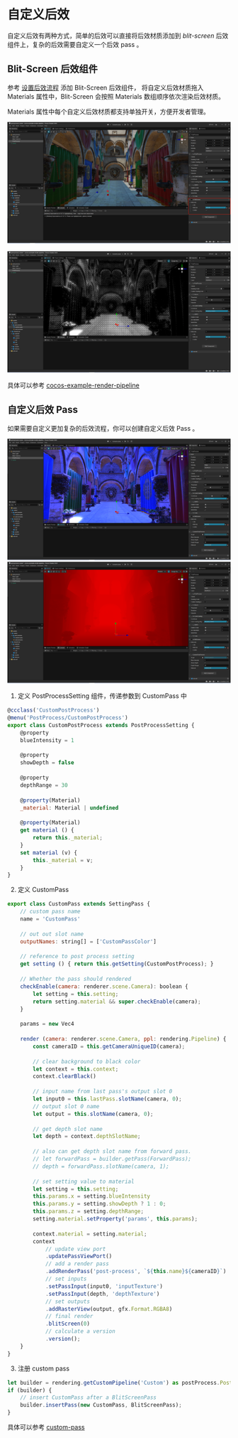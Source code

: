 
# 自定义后效

自定义后效有两种方式，简单的后效可以直接将后效材质添加到 *blit-screen* 后效组件上，复杂的后效需要自定义一个后效 pass 。

## Blit-Screen 后效组件

参考 [设置后效流程](index.md) 添加 Blit-Screen 后效组件，
将自定义后效材质拖入 Materials 属性中，Blit-Screen 会按照 Materials 数组顺序依次渲染后效材质。

Materials 属性中每个自定义后效材质都支持单独开关，方便开发者管理。

![BlitScreen](img/custom-1.png)

![Dot Effect](img/custom-2.png)

具体可以参考 [cocos-example-render-pipeline](https://github.com/cocos/cocos-example-render-pipeline/blob/main/assets/cases/post-process/post-process.scene)

## 自定义后效 Pass

如果需要自定义更加复杂的后效流程，你可以创建自定义后效 Pass 。

![custom-pass-1](img/custom-pass-1.png)
![custom-pass-2](img/custom-pass-2.png)

1. 定义 PostProcessSetting 组件，传递参数到 CustomPass 中

```js
@ccclass('CustomPostProcess')
@menu('PostProcess/CustomPostProcess')
export class CustomPostProcess extends PostProcessSetting {
    @property
    blueIntensity = 1

    @property
    showDepth = false

    @property
    depthRange = 30

    @property(Material)
    _material: Material | undefined

    @property(Material)
    get material () {
        return this._material;
    }
    set material (v) {
        this._material = v;
    }
}
```

2. 定义 CustomPass

```js
export class CustomPass extends SettingPass {
    // custom pass name
    name = 'CustomPass'

    // out out slot name
    outputNames: string[] = ['CustomPassColor']

    // reference to post process setting
    get setting () { return this.getSetting(CustomPostProcess); }

    // Whether the pass should rendered
    checkEnable(camera: renderer.scene.Camera): boolean {
        let setting = this.setting;
        return setting.material && super.checkEnable(camera);
    }

    params = new Vec4

    render (camera: renderer.scene.Camera, ppl: rendering.Pipeline) {
        const cameraID = this.getCameraUniqueID(camera);

        // clear background to black color 
        let context = this.context;
        context.clearBlack()

        // input name from last pass's output slot 0
        let input0 = this.lastPass.slotName(camera, 0);
        // output slot 0 name 
        let output = this.slotName(camera, 0);

        // get depth slot name
        let depth = context.depthSlotName;

        // also can get depth slot name from forward pass.
        // let forwardPass = builder.getPass(ForwardPass);
        // depth = forwardPass.slotName(camera, 1);

        // set setting value to material
        let setting = this.setting;
        this.params.x = setting.blueIntensity
        this.params.y = setting.showDepth ? 1 : 0;
        this.params.z = setting.depthRange;
        setting.material.setProperty('params', this.params);

        context.material = setting.material;
        context
            // update view port
            .updatePassViewPort()
            // add a render pass
            .addRenderPass('post-process', `${this.name}${cameraID}`)
            // set inputs
            .setPassInput(input0, 'inputTexture')
            .setPassInput(depth, 'depthTexture')
            // set outputs
            .addRasterView(output, gfx.Format.RGBA8)
            // final render
            .blitScreen(0)
            // calculate a version
            .version();
    }
}
```

3. 注册 custom pass

```js
let builder = rendering.getCustomPipeline('Custom') as postProcess.PostProcessBuilder;
if (builder) {
    // insert CustomPass after a BlitScreenPass
    builder.insertPass(new CustomPass, BlitScreenPass);
} 
```

具体可以参考 [custom-pass](https://github.com/cocos/cocos-example-render-pipeline/blob/main/assets/cases/post-process/custom-pass.ts)
